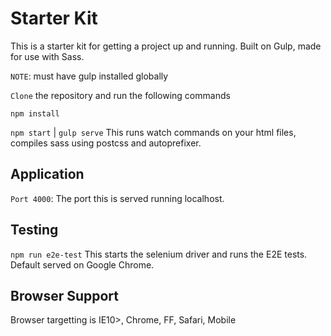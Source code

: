 # Starter Kit

This is a starter kit for getting a project up and running.
Built on Gulp, made for use with Sass.

`NOTE`: must have gulp installed globally

`Clone` the repository and run the following commands

`npm install`

`npm start` | `gulp serve` This runs watch commands on your html files, compiles sass using postcss and autoprefixer.

## Application
`Port 4000`: The port this is served running localhost.

## Testing
`npm run e2e-test` This starts the selenium driver and runs the E2E tests. Default served on Google Chrome.


## Browser Support
Browser targetting is IE10>, Chrome, FF, Safari, Mobile
